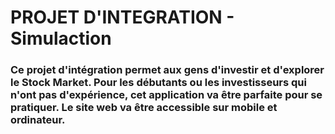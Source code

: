 # PROJET D'INTEGRATION - Simulaction
### Ce projet d'intégration permet aux gens d'investir et d'explorer le Stock Market. Pour les débutants ou les investisseurs qui n'ont pas d'expérience, cet application va être parfaite pour se pratiquer. Le site web va être accessible sur mobile et ordinateur.
